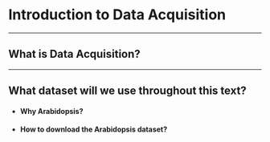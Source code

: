 # Introduction to Data Acquisition

---
## What is Data Acquisition?


---
## What dataset will we use throughout this text?

  - #### Why Arabidopsis?

  - #### How to download the Arabidopsis dataset?
